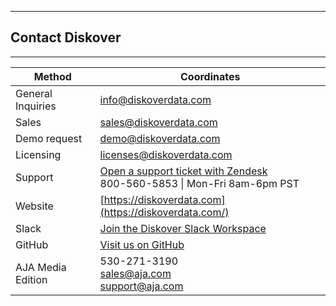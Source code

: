 ___
## Contact Diskover
___

| Method | Coordinates |
| --- | --- |
| General Inquiries | [info@diskoverdata.com](mailto:info@diskoverdata.com) |
| Sales | [sales@diskoverdata.com](mailto:sales@diskoverdata.com) |
| Demo request | [demo@diskoverdata.com](mailto:demo@diskoverdata.com) |
| Licensing | [licenses@diskoverdata.com](mailto:licenses@diskoverdata.com) |
| Support | [Open a support ticket with Zendesk](https://support.diskoverdata.com/)<br>800-560-5853 \| Mon-Fri 8am-6pm PST|
| Website | [https://diskoverdata.com](https://diskoverdata.com/) |
| Slack | [Join the Diskover Slack Workspace](https://join.slack.com/t/diskoverworkspace/shared_invite/enQtNzQ0NjE1Njk5MjIyLWI4NWQ0MjFhYzQyMTRhMzk4NTQ3YjBlYjJiMDk1YWUzMTZmZjI1MTdhYTA3NzAzNTU0MDc5NDA2ZDI4OWRiMjM) |
| GitHub | [Visit us on GitHub](https://github.com/diskoverdata/) |
| AJA Media Edition | 530-271-3190<br>[sales@aja.com](mailto:sales@aja.com)<br>[support@aja.com](mailto:support@aja.com) |
